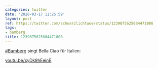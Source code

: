 ```yaml
---
categories: twitter
date: '2020-03-17 11:25:59'
layout: post
ref: https://twitter.com/schwarzlichtwue/status/1239875625684471808
tags:
- bamberg
title: 1239875625684471808
---
```

[#Bamberg](/t/bamberg) singt Bella Ciao für Italien:

[youtu.be/xyDk9hEeinE](https://youtu.be/xyDk9hEeinE)